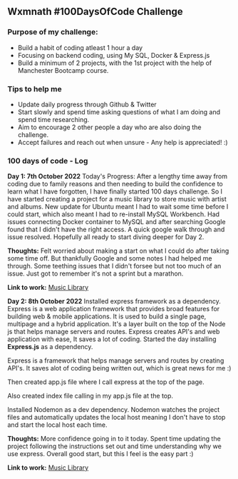 ## Wxmnath #100DaysOfCode Challenge

### Purpose of my challenge:

- Build a habit of coding atleast 1 hour a day
- Focusing on backend coding, using My SQL, Docker & Express.js
- Build a minimum of 2 projects, with the 1st project with the help of Manchester Bootcamp course.

### Tips to help me

- Update daily progress through Github & Twitter
- Start slowly and spend time asking questions of what I am doing and spend time researching.
- Aim to encourage 2 other people a day who are also doing the challenge.
- Accept failures and reach out when unsure - Any help is appreciated! :)

### 100 days of code - Log

**Day 1: 7th October 2022**
Today's Progress: After a lengthy time away from coding due to family reasons and then needing to build the confidence to learn what I have forgotten, I have finally started 100 days challenge. So I have started creating a project for a music library to store music with artist and albums.
New update for Ubuntu meant I had to wait some time before I could start, which also meant I had to re-install MySQL Workbench.
Had issues connecting Docker container to MySQL and after searching Google found that I didn't have the right access. A quick google walk through and issue resolved. Hopefully all ready to start diving deeper for Day 2.

**Thoughts:** Felt worried about making a start on what I could do after taking some time off. But thankfully Google and some notes I had helped me through. Some teething issues that I didn't forsee but not too much of an issue. Just got to remember it's not a sprint but a marathon.

**Link to work:** [Music Library](https://github.com/Wxmnath/mysql_library)

**Day 2: 8th October 2022**
Installed express framework as a dependency. Express is a web application framework that provides broad features for building web & mobile applications. It is used to build a single page, multipage and a hybrid application.
It's a layer built on the top of the Node js that helps manage servers and routes.
Express creates API's and web application with ease,
It saves a lot of coding.
Started the day installing **Express.js** as a dependency.

Express is a framework that helps manage servers and routes by creating API's. It saves alot of coding being written out, which is great news for me :)

Then created app.js file where I call express at the top of the page.

Also created index file calling in my app.js file at the top.

Installed Nodemon as a dev dependency.
Nodemon watches the project files and automatically updates the local host meaning I don't have to stop and start the local host each time.

**Thoughts:** More confidence going in to it today. Spent time updating the project following the instructions set out and time understanding why we use express. Overall good start, but this I feel is the easy part :)

**Link to work:** [Music Library](https://github.com/Wxmnath/mysql_library)
